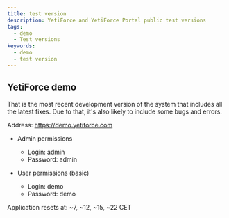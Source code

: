 ```yaml
---
title: test version
description: YetiForce and YetiForce Portal public test versions
tags:
  - demo
  - Test versions
keywords:
  - demo
  - test version
---
```


## YetiForce demo

That is the most recent development version of the system that includes all the latest fixes. Due to that, it's also likely to include some bugs and errors.

Address: <a href="https://demo.yetiforce.com" target="_blank">https://demo.yetiforce.com</a>

- Admin permissions

  - Login: admin
  - Password: admin

- User permissions (basic)
  - Login: demo
  - Password: demo

Application resets at: ~7, ~12, ~15, ~22 CET
